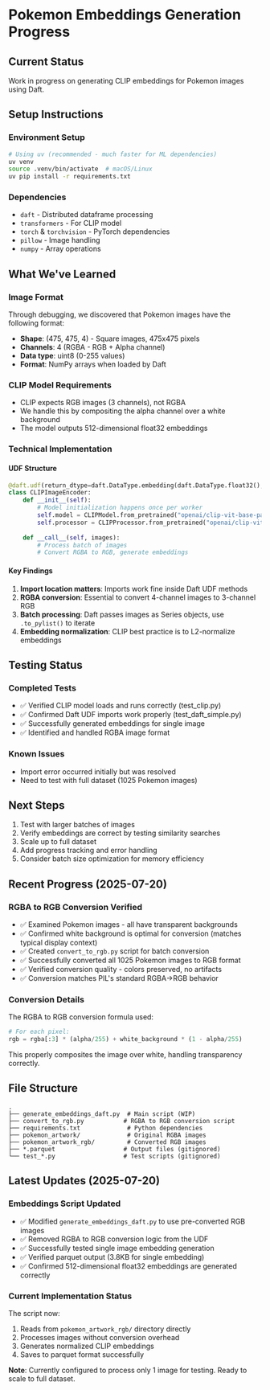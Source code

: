 # Pokemon Embeddings Generation Progress

## Current Status
Work in progress on generating CLIP embeddings for Pokemon images using Daft.

## Setup Instructions

### Environment Setup
```bash
# Using uv (recommended - much faster for ML dependencies)
uv venv
source .venv/bin/activate  # macOS/Linux
uv pip install -r requirements.txt
```

### Dependencies
- `daft` - Distributed dataframe processing
- `transformers` - For CLIP model
- `torch` & `torchvision` - PyTorch dependencies  
- `pillow` - Image handling
- `numpy` - Array operations

## What We've Learned

### Image Format
Through debugging, we discovered that Pokemon images have the following format:
- **Shape**: (475, 475, 4) - Square images, 475x475 pixels
- **Channels**: 4 (RGBA - RGB + Alpha channel)
- **Data type**: uint8 (0-255 values)
- **Format**: NumPy arrays when loaded by Daft

### CLIP Model Requirements
- CLIP expects RGB images (3 channels), not RGBA
- We handle this by compositing the alpha channel over a white background
- The model outputs 512-dimensional float32 embeddings

### Technical Implementation

#### UDF Structure
```python
@daft.udf(return_dtype=daft.DataType.embedding(daft.DataType.float32(), 512))
class CLIPImageEncoder:
    def __init__(self):
        # Model initialization happens once per worker
        self.model = CLIPModel.from_pretrained("openai/clip-vit-base-patch32")
        self.processor = CLIPProcessor.from_pretrained("openai/clip-vit-base-patch32")
    
    def __call__(self, images):
        # Process batch of images
        # Convert RGBA to RGB, generate embeddings
```

#### Key Findings
1. **Import location matters**: Imports work fine inside Daft UDF methods
2. **RGBA conversion**: Essential to convert 4-channel images to 3-channel RGB
3. **Batch processing**: Daft passes images as Series objects, use `.to_pylist()` to iterate
4. **Embedding normalization**: CLIP best practice is to L2-normalize embeddings

## Testing Status

### Completed Tests
- ✅ Verified CLIP model loads and runs correctly (test_clip.py)
- ✅ Confirmed Daft UDF imports work properly (test_daft_simple.py)
- ✅ Successfully generated embeddings for single image
- ✅ Identified and handled RGBA image format

### Known Issues
- Import error occurred initially but was resolved
- Need to test with full dataset (1025 Pokemon images)

## Next Steps
1. Test with larger batches of images
2. Verify embeddings are correct by testing similarity searches
3. Scale up to full dataset
4. Add progress tracking and error handling
5. Consider batch size optimization for memory efficiency

## Recent Progress (2025-07-20)

### RGBA to RGB Conversion Verified
- ✅ Examined Pokemon images - all have transparent backgrounds
- ✅ Confirmed white background is optimal for conversion (matches typical display context)
- ✅ Created `convert_to_rgb.py` script for batch conversion
- ✅ Successfully converted all 1025 Pokemon images to RGB format
- ✅ Verified conversion quality - colors preserved, no artifacts
- ✅ Conversion matches PIL's standard RGBA→RGB behavior

### Conversion Details
The RGBA to RGB conversion formula used:
```python
# For each pixel:
rgb = rgba[:3] * (alpha/255) + white_background * (1 - alpha/255)
```
This properly composites the image over white, handling transparency correctly.

## File Structure
```
.
├── generate_embeddings_daft.py  # Main script (WIP)
├── convert_to_rgb.py           # RGBA to RGB conversion script
├── requirements.txt             # Python dependencies
├── pokemon_artwork/             # Original RGBA images
├── pokemon_artwork_rgb/         # Converted RGB images
├── *.parquet                   # Output files (gitignored)
└── test_*.py                   # Test scripts (gitignored)
```

## Latest Updates (2025-07-20)

### Embeddings Script Updated
- ✅ Modified `generate_embeddings_daft.py` to use pre-converted RGB images
- ✅ Removed RGBA to RGB conversion logic from the UDF
- ✅ Successfully tested single image embedding generation
- ✅ Verified parquet output (3.8KB for single embedding)
- ✅ Confirmed 512-dimensional float32 embeddings are generated correctly

### Current Implementation Status
The script now:
1. Reads from `pokemon_artwork_rgb/` directory directly
2. Processes images without conversion overhead
3. Generates normalized CLIP embeddings
4. Saves to parquet format successfully

**Note**: Currently configured to process only 1 image for testing. Ready to scale to full dataset.